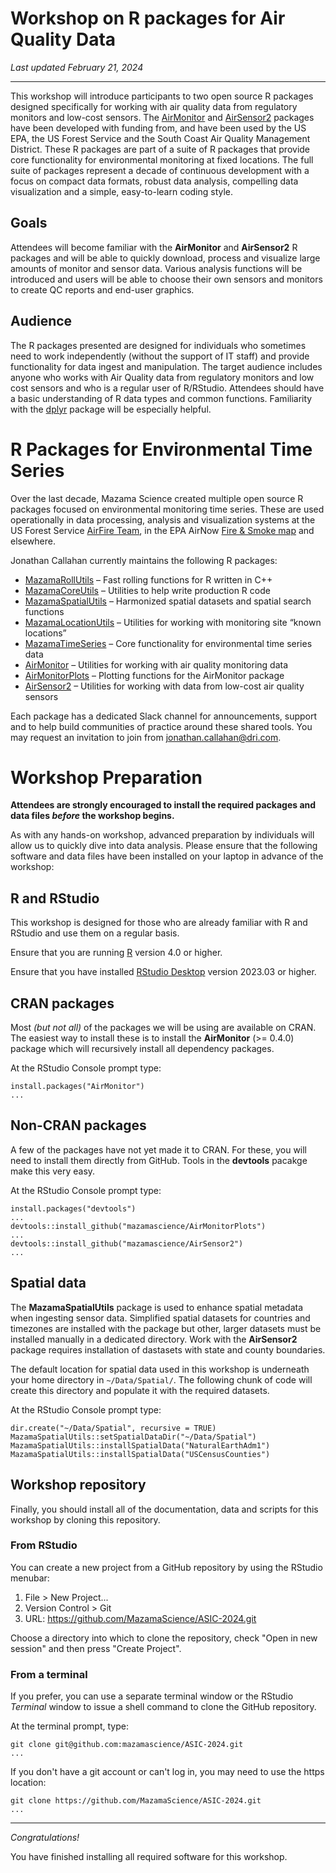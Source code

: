 # Workshop on R packages for Air Quality Data

_Last updated February 21, 2024_

----

This workshop will introduce participants to two open source R packages designed
specifically for
working with air quality data from regulatory monitors and low-cost sensors. The
[AirMonitor](https://mazamascience.github.io/AirMonitor) and
[AirSensor2](https://mazamascience.github.io/AirSensor2) packages
have been developed with funding from, and have been used by the US EPA, the US
Forest Service and the South Coast Air Quality Management District. These R
packages are part of a suite of R packages that provide core functionality for 
environmental monitoring at fixed locations. The full suite of packages
represent a decade of continuous development with a focus on
compact data formats, robust data analysis, compelling data visualization and a
simple, easy-to-learn coding style.

## Goals

Attendees will become familiar with the **AirMonitor** and **AirSensor2** R
packages and will be able to quickly download, process and visualize large
amounts of monitor and sensor data. Various analysis functions will be
introduced and users will be able to choose their own sensors and monitors to
create QC reports and end-user graphics.

## Audience

The R packages presented are designed for individuals who sometimes need to work
independently (without the support of IT staff) and provide functionality for data ingest and manipulation.
The target audience includes anyone who works with Air Quality data from
regulatory monitors and low cost sensors and who is a regular user of R/RStudio.
Attendees should have a basic understanding of R data types and common functions.
Familiarity with the [dplyr](https://dplyr.tidyverse.org) package will be
especially helpful.

# R Packages for Environmental Time Series

Over the last decade, Mazama Science created multiple open source R packages
focused on environmental monitoring time series. These are used operationally in
data processing, analysis and visualization systems at the
US Forest Service [AirFire Team](https://portal.airfire.org/home), in the
EPA AirNow [Fire & Smoke map](https://fire.airnow.gov) and elsewhere.

Jonathan Callahan currently maintains the following R packages:

- [MazamaRollUtils](https://github.com/MazamaScience/MazamaRollUtils) – Fast rolling functions for R written in C++
- [MazamaCoreUtils](https://github.com/MazamaScience/MazamaCoreUtils) – Utilities to help write production R code
- [MazamaSpatialUtils](https://github.com/MazamaScience/MazamaSpatialUtils) – Harmonized spatial datasets and spatial search functions
- [MazamaLocationUtils](https://github.com/MazamaScience/MazamaLocationUtils) – Utilities for working with monitoring site “known locations”
- [MazamaTimeSeries](https://github.com/MazamaScience/MazamaTimeSeries) – Core functionality for environmental time series data
- [AirMonitor](https://github.com/MazamaScience/AirMonitor) – Utilities for working with air quality monitoring data
- [AirMonitorPlots](https://github.com/MazamaScience/AirMonitorPlots) – Plotting functions for the AirMonitor package
- [AirSensor2](https://github.com/MazamaScience/AirSensor2) – Utilities for working with data from low-cost air quality sensors

Each package has a dedicated Slack channel for announcements, support and to
help build communities of practice around these shared tools. You may request
an invitation to join from jonathan.callahan@dri.com.

# Workshop Preparation

**Attendees are strongly encouraged to install the required packages and data 
files _before_ the workshop begins.**

As with any hands-on workshop, advanced preparation by individuals will allow
us to quickly dive into data analysis. Please ensure that the following software 
and data files have been installed on your laptop in advance of the workshop:

## R and RStudio

This workshop is designed for those who are already familiar with R and RStudio
and use them on a regular basis.

Ensure that you are running [R](https://www.r-project.org) version 4.0 or higher.

Ensure that you have installed [RStudio Desktop](https://posit.co/download/rstudio-desktop/)
version 2023.03 or higher.

## CRAN packages

Most _(but not all)_ of the packages we will be using are available on CRAN.
The easiest way to install these is to install the **AirMonitor** (>= 0.4.0) 
package which will recursively install all dependency packages.

At the RStudio Console prompt type:

```
install.packages("AirMonitor")
...
```

## Non-CRAN packages

A few of the packages have not yet made it to CRAN. For these, you will need
to install them directly from GitHub. Tools in the **devtools** pacakge make
this very easy.

At the RStudio Console prompt type:

```
install.packages("devtools")
...
devtools::install_github("mazamascience/AirMonitorPlots")
...
devtools::install_github("mazamascience/AirSensor2")
...
```

## Spatial data

The **MazamaSpatialUtils** package is used to enhance spatial metadata when
ingesting sensor data. Simplified spatial datasets for countries and timezones
are installed with the package but other, larger datasets must be installed
manually in a dedicated directory. Work with the **AirSensor2** package requires
installation of dastasets with state and county boundaries.

The default location for spatial data used in this workshop is underneath
your home directory in `~/Data/Spatial/`. The following chunk of code will
create this directory and populate it with the required datasets.

At the RStudio Console prompt type:

```
dir.create("~/Data/Spatial", recursive = TRUE)
MazamaSpatialUtils::setSpatialDataDir("~/Data/Spatial")
MazamaSpatialUtils::installSpatialData("NaturalEarthAdm1")
MazamaSpatialUtils::installSpatialData("USCensusCounties")
```

## Workshop repository

Finally, you should install all of the documentation, data and scripts for this
workshop by cloning this repository. 

### From RStudio

You can create a new project from a GitHub repository by using the RStudio
menubar:

1. File > New Project...
2. Version Control > Git
3. URL: https://github.com/MazamaScience/ASIC-2024.git

Choose a directory into which to clone the repository, check "Open in new session"
and then press "Create Project".

### From a terminal

If you prefer, you can use a separate terminal window or the RStudio _Terminal_ 
window to issue a shell command to clone the GitHub repository.

At the terminal prompt, type:

```
git clone git@github.com:mazamascience/ASIC-2024.git
...
```

If you don't have a git account or can't log in, you may need to use the
https location:

```
git clone https://github.com/MazamaScience/ASIC-2024.git
...
```

---

_Congratulations!_

You have finished installing all required software for this workshop.
